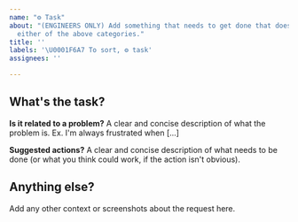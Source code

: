 ```yaml
---
name: "⚙️ Task"
about: "(ENGINEERS ONLY) Add something that needs to get done that doesn't fit into
  either of the above categories."
title: ''
labels: '\U0001F6A7 To sort, ⚙️ task'
assignees: ''

---
```


## What's the task?
**Is it related to a problem?**
A clear and concise description of what the problem is. Ex. I'm always frustrated when [...]

**Suggested actions?**
A clear and concise description of what needs to be done (or what you think could work, if the action isn't obvious).

## Anything else?
Add any other context or screenshots about the request here.
